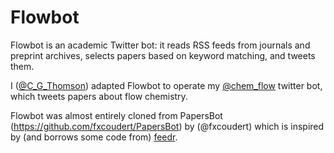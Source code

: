 # Flowbot

Flowbot is an academic Twitter bot: it reads RSS feeds from journals and preprint archives, selects papers based on keyword matching, and tweets them.

I ([@C_G_Thomson](https://twitter.com/C_G_Thomson)) adapted Flowbot to operate my [@chem_flow](https://twitter.com/chem_flow) twitter bot, which tweets papers about flow chemistry.

Flowbot was almost entirely cloned from PapersBot (https://github.com/fxcoudert/PapersBot) by (@fxcoudert) which is inspired by (and borrows some code from) [feedr](https://github.com/housed/feedr).

